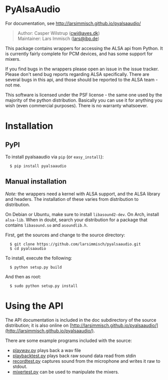 # PyAlsaAudio

For documentation, see http://larsimmisch.github.io/pyalsaaudio/

> Author: Casper Wilstrup (cwi@aves.dk)  
> Maintainer: Lars Immisch (lars@ibp.de)

This package contains wrappers for accessing the ALSA api from Python. It
is currently fairly complete for PCM devices, and has some support for mixers.

If you find bugs in the wrappers please open an issue in the issue tracker.
Please don't send bug reports regarding ALSA specifically. There are several
bugs in this api, and those should be reported to the ALSA team - not
me.

This software is licensed under the PSF license - the same one used
by the majority of the python distribution. Basically you can use it
for anything you wish (even commercial purposes). There is no warranty
whatsoever.


# Installation

## PyPI

To install pyalsaaudio via `pip` (or `easy_install`):

```
  $ pip install pyalsaaudio
```

## Manual installation

*Note:* the wrappers need a kernel with ALSA support, and the
ALSA library and headers. The installation of these varies from distribution
to distribution.

On Debian or Ubuntu, make sure to install `libasound2-dev`. On Arch,
install `alsa-lib`. When in doubt, search your distribution for a
package that contains `libasound.so` and `asoundlib.h`.

First, get the sources and change to the source directory:
```
  $ git clone https://github.com/larsimmisch/pyalsaaudio.git
  $ cd pyalsaaudio
```
  
To install, execute the following:
```
  $ python setup.py build
```
And then as root:
```
  $ sudo python setup.py install
```

# Using the API
The API documentation is included in the doc subdirectory of the source
distribution; it is also online on [http://larsimmisch.github.io/pyalsaaudio/](http://larsimmisch.github.io/pyalsaaudio/).

There are some example programs included with the source:

* [playwav.py](https://github.com/larsimmisch/pyalsaaudio/blob/master/playwav.py) plays back a wav file
* [playbacktest.py](https://github.com/larsimmisch/pyalsaaudio/blob/master/playbacktest.py) plays back raw sound data read from stdin
* [recordtest.py](https://github.com/larsimmisch/pyalsaaudio/blob/master/recordtest.py) captures sound from the microphone and writes
it raw to stdout.
* [mixertest.py](https://github.com/larsimmisch/pyalsaaudio/blob/master/mixertest.py) can be used to manipulate the mixers.

